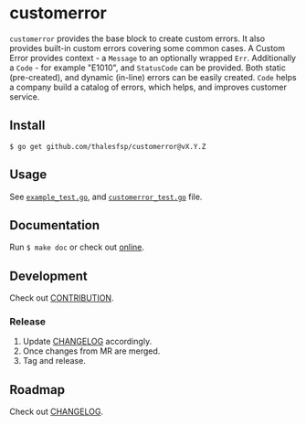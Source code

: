 # customerror

`customerror` provides the base block to create custom errors. It also provides built-in custom errors covering some common cases. A Custom Error provides context - a `Message` to an optionally wrapped `Err`. Additionally a `Code` - for example "E1010", and `StatusCode` can be provided. Both static (pre-created), and dynamic (in-line) errors can be easily created. `Code` helps a company build a catalog of errors, which helps, and improves customer service.

## Install

`$ go get github.com/thalesfsp/customerror@vX.Y.Z`

## Usage

See [`example_test.go`](example_test.go), and [`customerror_test.go`](customerror_test.go) file.

## Documentation

Run `$ make doc` or check out [online](https://pkg.go.dev/github.com/thalesfsp/customerror).

## Development

Check out [CONTRIBUTION](CONTRIBUTION.md).

### Release

1. Update [CHANGELOG](CHANGELOG.md) accordingly.
2. Once changes from MR are merged.
3. Tag and release.

## Roadmap

Check out [CHANGELOG](CHANGELOG.md).

